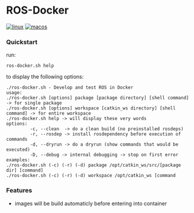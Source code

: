 # ROS-Docker
[![linux](https://github.com/autonomousrobotshq/ROS-Docker/workflows/Linux/badge.svg)](https://github.com/autonomousrobotshq/ROS-Docker/actions?workflow=Linux)
[![macos](https://github.com/autonomousrobotshq/ROS-Docker/workflows/MacOS/badge.svg)](https://github.com/autonomousrobotshq/ROS-Docker/actions?workflow=MacOS)

### Quickstart

run:

    ros-docker.sh help

to display the following options:

    ./ros-docker.sh - Develop and test ROS in Docker
    usage:
    ./ros-docker.sh [options] package [package directory] [shell command] -> for single package
    ./ros-docker.sh [options] workspace [catkin_ws directory] [shell command] -> for entire workspace
    ./ros-docker.sh help -> will display these very words
    options:
             -c, --clean  -> do a clean build (no preinstalled rosdeps)
             -r, --rosdep -> install rosdependency before execution of commands
             -d, --dryrun -> do a dryrun (show commands that would be executed)
             -D, --debug -> internal debugging -> stop on first error
    examples:
    ./ros-docker.sh (-c) (-r) (-d) package /opt/catkin_ws/src/[package dir] [command]
    ./ros-docker.sh (-c) (-r) (-d) workspace /opt/catkin_ws [command

### Features

* images will be build automaticly before entering into container
